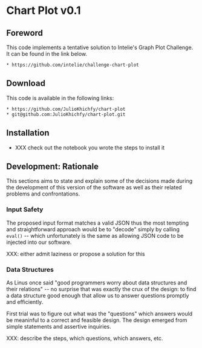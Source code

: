 Chart Plot v0.1
===============

## Foreword

  This code implements a tentative solution to Intelie's Graph Plot
  Challenge. It can be found in the link below.

    * https://github.com/intelie/challenge-chart-plot

## Download

  This code is available in the following links:

    * https://github.com/JulioKhichfy/chart-plot
    * git@github.com:JulioKhichfy/chart-plot.git

## Installation

  * XXX check out the notebook you wrote the steps to install it

## Development: Rationale

  This sections aims to state and explain some of the decisions made
  during the development of this version of the software as well as
  their related problems and confrontations.

### Input Safety

  The proposed input format matches a valid JSON thus the most
  tempting and straightforward approach would be to "decode" simply by
  calling `eval()` -- which unfortunately is the same as allowing JSON
  code to be injected into our software.

  XXX: either admit laziness or propose a solution for this

### Data Structures

  As Linus once said "good programmers worry about data structures and
  their relations" -- no surprise that was exactly the crux of the
  design: to find a data structure good enough that allow us to answer
  questions promptly and efficiently.

  First trial was to figure out what was the "questions" which answers
  would be meaninful to a correct and feasible design. The design
  emerged from simple statements and assertive inquiries.

  XXX: describe the steps, which questions, which answers, etc.
